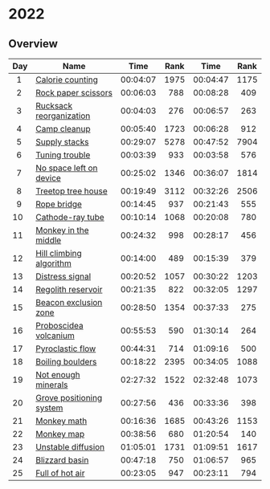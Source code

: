 # 2022

## Overview

| Day     | Name                                                             | Time     | Rank      | Time     | Rank      |
| ------- | ---------------------------------------------------------------- | -------- | --------- | -------- | --------- |
| &ensp;1 | [Calorie counting](https://adventofcode.com/2022/day/1)          | 00:04:07 | 1975      | 00:04:47 | 1175      |
| &ensp;2 | [Rock paper scissors](https://adventofcode.com/2022/day/2)       | 00:06:03 | &ensp;788 | 00:08:28 | &ensp;409 |
| &ensp;3 | [Rucksack reorganization](https://adventofcode.com/2022/day/3)   | 00:04:03 | &ensp;276 | 00:06:57 | &ensp;263 |
| &ensp;4 | [Camp cleanup](https://adventofcode.com/2022/day/4)              | 00:05:40 | 1723      | 00:06:28 | &ensp;912 |
| &ensp;5 | [Supply stacks](https://adventofcode.com/2022/day/5)             | 00:29:07 | 5278      | 00:47:52 | 7904      |
| &ensp;6 | [Tuning trouble](https://adventofcode.com/2022/day/6)            | 00:03:39 | &ensp;933 | 00:03:58 | &ensp;576 |
| &ensp;7 | [No space left on device](https://adventofcode.com/2022/day/7)   | 00:25:02 | 1346      | 00:36:07 | 1814      |
| &ensp;8 | [Treetop tree house](https://adventofcode.com/2022/day/8)        | 00:19:49 | 3112      | 00:32:26 | 2506      |
| &ensp;9 | [Rope bridge](https://adventofcode.com/2022/day/9)               | 00:14:45 | &ensp;937 | 00:21:43 | &ensp;555 |
| 10      | [Cathode-ray tube](https://adventofcode.com/2022/day/10)         | 00:10:14 | 1068      | 00:20:08 | &ensp;780 |
| 11      | [Monkey in the middle](https://adventofcode.com/2022/day/11)     | 00:24:32 | &ensp;998 | 00:28:17 | &ensp;456 |
| 12      | [Hill climbing algorithm](https://adventofcode.com/2022/day/12)  | 00:14:00 | &ensp;489 | 00:15:39 | &ensp;379 |
| 13      | [Distress signal](https://adventofcode.com/2022/day/13)          | 00:20:52 | 1057      | 00:30:22 | 1203      |
| 14      | [Regolith reservoir](https://adventofcode.com/2022/day/14)       | 00:21:35 | &ensp;822 | 00:32:05 | 1297      |
| 15      | [Beacon exclusion zone](https://adventofcode.com/2022/day/15)    | 00:28:50 | 1354      | 00:37:33 | &ensp;275 |
| 16      | [Proboscidea volcanium](https://adventofcode.com/2022/day/16)    | 00:55:53 | &ensp;590 | 01:30:14 | &ensp;264 |
| 17      | [Pyroclastic flow](https://adventofcode.com/2022/day/17)         | 00:44:31 | &ensp;714 | 01:09:16 | &ensp;500 |
| 18      | [Boiling boulders](https://adventofcode.com/2022/day/18)         | 00:18:22 | 2395      | 00:34:05 | 1088      |
| 19      | [Not enough minerals](https://adventofcode.com/2022/day/19)      | 02:27:32 | 1522      | 02:32:48 | 1073      |
| 20      | [Grove positioning system](https://adventofcode.com/2022/day/20) | 00:27:56 | &ensp;436 | 00:33:36 | &ensp;398 |
| 21      | [Monkey math](https://adventofcode.com/2022/day/21)              | 00:16:36 | 1685      | 00:43:26 | 1153      |
| 22      | [Monkey map](https://adventofcode.com/2022/day/22)               | 00:38:56 | &ensp;680 | 01:20:54 | &ensp;140 |
| 23      | [Unstable diffusion](https://adventofcode.com/2022/day/23)       | 01:05:01 | 1731      | 01:09:51 | 1617      |
| 24      | [Blizzard basin](https://adventofcode.com/2022/day/24)           | 00:47:18 | &ensp;750 | 01:06:57 | &ensp;965 |
| 25      | [Full of hot air](https://adventofcode.com/2022/day/25)          | 00:23:05 | &ensp;947 | 00:23:11 | &ensp;794 |
